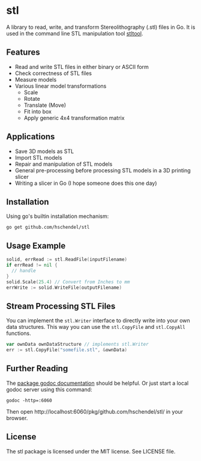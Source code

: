 stl
===

A library to read, write, and transform Stereolithography (.stl) files in Go.
It is used in the command line STL manipulation tool [stltool](https://github.com/hschendel/stltool).

Features
--------

* Read and write STL files in either binary or ASCII form
* Check correctness of STL files
* Measure models
* Various linear model transformations
  * Scale
  * Rotate
  * Translate (Move)
  * Fit into box
  * Apply generic 4x4 transformation matrix

Applications
------------

* Save 3D models as STL
* Import STL models
* Repair and manipulation of STL models
* General pre-processing before processing STL models in a 3D printing slicer
* Writing a slicer in Go (I hope someone does this one day)

Installation
------------

Using go's builtin installation mechanism:

    go get github.com/hschendel/stl

Usage Example
-------------

```go
solid, errRead := stl.ReadFile(inputFilename)
if errRead != nil {
  // handle
}
solid.Scale(25.4) // Convert from Inches to mm
errWrite := solid.WriteFile(outputFilename)
```

Stream Processing STL Files
---------------------------

You can implement the `stl.Writer` interface to directly write into your own data structures.
This way you can use the `stl.CopyFile` and `stl.CopyAll` functions.

```go
var ownData ownDataStructure // implements stl.Writer
err := stl.CopyFile("somefile.stl", &ownData)
```

Further Reading
---------------

The [package godoc documentation](https://godoc.org/github.com/hschendel/stl)
should be helpful. Or just start a local godoc
server using this command:

    godoc -http=:6060

Then open http://localhost:6060/pkg/github.com/hschendel/stl/ in your browser.

License
-------

The stl package is licensed under the MIT license. See LICENSE file.
